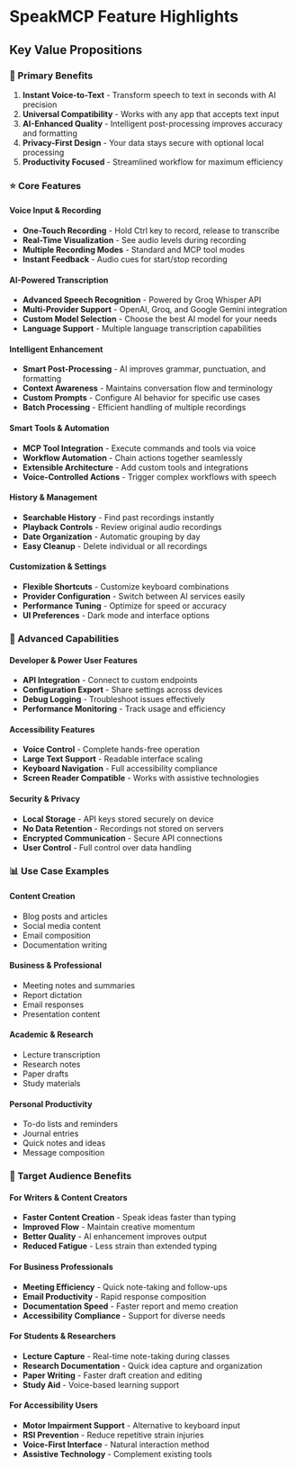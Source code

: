 # SpeakMCP Feature Highlights

## Key Value Propositions

### 🎯 Primary Benefits
1. **Instant Voice-to-Text** - Transform speech to text in seconds with AI precision
2. **Universal Compatibility** - Works with any app that accepts text input
3. **AI-Enhanced Quality** - Intelligent post-processing improves accuracy and formatting
4. **Privacy-First Design** - Your data stays secure with optional local processing
5. **Productivity Focused** - Streamlined workflow for maximum efficiency

### ⭐ Core Features

#### Voice Input & Recording
- **One-Touch Recording** - Hold Ctrl key to record, release to transcribe
- **Real-Time Visualization** - See audio levels during recording
- **Multiple Recording Modes** - Standard and MCP tool modes
- **Instant Feedback** - Audio cues for start/stop recording

#### AI-Powered Transcription  
- **Advanced Speech Recognition** - Powered by Groq Whisper API
- **Multi-Provider Support** - OpenAI, Groq, and Google Gemini integration
- **Custom Model Selection** - Choose the best AI model for your needs
- **Language Support** - Multiple language transcription capabilities

#### Intelligent Enhancement
- **Smart Post-Processing** - AI improves grammar, punctuation, and formatting
- **Context Awareness** - Maintains conversation flow and terminology
- **Custom Prompts** - Configure AI behavior for specific use cases
- **Batch Processing** - Efficient handling of multiple recordings

#### Smart Tools & Automation
- **MCP Tool Integration** - Execute commands and tools via voice
- **Workflow Automation** - Chain actions together seamlessly
- **Extensible Architecture** - Add custom tools and integrations
- **Voice-Controlled Actions** - Trigger complex workflows with speech

#### History & Management
- **Searchable History** - Find past recordings instantly
- **Playback Controls** - Review original audio recordings
- **Date Organization** - Automatic grouping by day
- **Easy Cleanup** - Delete individual or all recordings

#### Customization & Settings
- **Flexible Shortcuts** - Customize keyboard combinations
- **Provider Configuration** - Switch between AI services easily
- **Performance Tuning** - Optimize for speed or accuracy
- **UI Preferences** - Dark mode and interface options

### 🚀 Advanced Capabilities

#### Developer & Power User Features
- **API Integration** - Connect to custom endpoints
- **Configuration Export** - Share settings across devices
- **Debug Logging** - Troubleshoot issues effectively
- **Performance Monitoring** - Track usage and efficiency

#### Accessibility Features
- **Voice Control** - Complete hands-free operation
- **Large Text Support** - Readable interface scaling
- **Keyboard Navigation** - Full accessibility compliance
- **Screen Reader Compatible** - Works with assistive technologies

#### Security & Privacy
- **Local Storage** - API keys stored securely on device
- **No Data Retention** - Recordings not stored on servers
- **Encrypted Communication** - Secure API connections
- **User Control** - Full control over data handling

### 📊 Use Case Examples

#### Content Creation
- Blog posts and articles
- Social media content
- Email composition
- Documentation writing

#### Business & Professional
- Meeting notes and summaries
- Report dictation
- Email responses
- Presentation content

#### Academic & Research
- Lecture transcription
- Research notes
- Paper drafts
- Study materials

#### Personal Productivity
- To-do lists and reminders
- Journal entries
- Quick notes and ideas
- Message composition

### 🎯 Target Audience Benefits

#### For Writers & Content Creators
- **Faster Content Creation** - Speak ideas faster than typing
- **Improved Flow** - Maintain creative momentum
- **Better Quality** - AI enhancement improves output
- **Reduced Fatigue** - Less strain than extended typing

#### For Business Professionals  
- **Meeting Efficiency** - Quick note-taking and follow-ups
- **Email Productivity** - Rapid response composition
- **Documentation Speed** - Faster report and memo creation
- **Accessibility Compliance** - Support for diverse needs

#### For Students & Researchers
- **Lecture Capture** - Real-time note-taking during classes
- **Research Documentation** - Quick idea capture and organization
- **Paper Writing** - Faster draft creation and editing
- **Study Aid** - Voice-based learning support

#### For Accessibility Users
- **Motor Impairment Support** - Alternative to keyboard input
- **RSI Prevention** - Reduce repetitive strain injuries
- **Voice-First Interface** - Natural interaction method
- **Assistive Technology** - Complement existing tools
